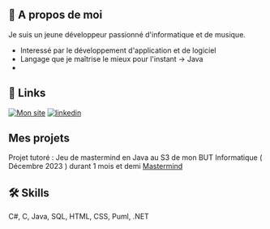 
## 🚀 A propos de moi
Je suis un jeune développeur passionné d'informatique et de musique.

 - Interessé par le développement d'application et de logiciel
 - Langage que je maîtrise le mieux pour l'instant -> Java
 - 
## 🔗 Links
[![Mon site](https://img.shields.io/badge/my_portfolio-000?style=for-the-badge&logo=ko-fi&logoColor=white)](http://hertschuh.com/)
[![linkedin](https://img.shields.io/badge/linkedin-0A66C2?style=for-the-badge&logo=linkedin&logoColor=white)](https://www.linkedin.com/in/hertschuh/)



## Mes projets  

Projet tutoré : Jeu de mastermind en Java au S3 de mon BUT Informatique ( Décembre 2023 ) durant 1 mois et demi 
  [Mastermind](https://github.com/LHertschuh/BUT-S3---Java-Mastermind)

## 🛠 Skills
C#, C, Java, SQL, HTML, CSS, Puml, .NET
